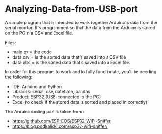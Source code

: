 # Analyzing-Data-from-USB-port

A simple program that is intended to work together Arduino's data from the serial monitor.
It's programmed so that the data from the Arduino is stored on the PC in a CSV and Excel file.


Files:
* main.py = the code
* data.csv = is the sorted data that's saved into a CSV file
* data.xlxs = is the sorted data that's saved into a Excel file.


In order for this program to work and to fully functionate, 
you'll be needing the following: 

* IDE: Arduino and Python
* Libraries: serial, csv, datetime, pandas
* Product: ESP32 (USB-connected to the PC)
* Excel (to check if the stored data is sorted and placed in correctly)

The Arduino coding part is taken from :
* https://github.com/ESP-EOS/ESP32-WiFi-Sniffer
* https://blog.podkalicki.com/esp32-wifi-sniffer/


